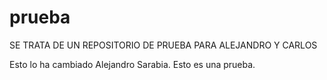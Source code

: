 # prueba
SE TRATA DE UN REPOSITORIO DE PRUEBA PARA ALEJANDRO Y CARLOS



Esto lo ha cambiado Alejandro Sarabia. Esto es una prueba.
